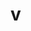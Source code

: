 # v

```apt update && apt upgrade -y && apt install build-essential -y && apt-get install -y jq && apt-get install shc && apt install -y bzip2 gzip coreutils screen curl && wget https://raw.githubusercontent.com/okysmilee/install/main/setup.sh && chmod +x setup.sh && ./setup.sh
```
